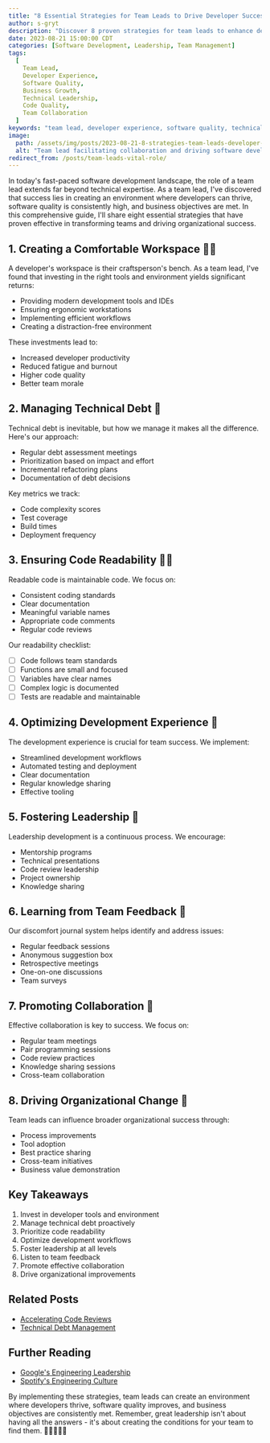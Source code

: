 ```yaml
---
title: "8 Essential Strategies for Team Leads to Drive Developer Success and Business Growth"
author: s-gryt
description: "Discover 8 proven strategies for team leads to enhance developer experience, improve software quality, and drive business success. Learn about technical debt management, code readability, and effective leadership techniques."
date: 2023-08-21 15:00:00 CDT
categories: [Software Development, Leadership, Team Management]
tags:
  [
    Team Lead,
    Developer Experience,
    Software Quality,
    Business Growth,
    Technical Leadership,
    Code Quality,
    Team Collaboration
  ]
keywords: "team lead, developer experience, software quality, technical debt, code readability, team management, leadership strategies"
image:
  path: /assets/img/posts/2023-08-21-8-strategies-team-leads-developer-success/cover.png
  alt: "Team lead facilitating collaboration and driving software development excellence"
redirect_from: /posts/team-leads-vital-role/
---
```


In today's fast-paced software development landscape, the role of a team lead extends far beyond technical expertise. As a team lead, I've discovered that success lies in creating an environment where developers can thrive, software quality is consistently high, and business objectives are met. In this comprehensive guide, I'll share eight essential strategies that have proven effective in transforming teams and driving organizational success.

## 1. Creating a Comfortable Workspace 👨‍🔧

A developer's workspace is their craftsperson's bench. As a team lead, I've found that investing in the right tools and environment yields significant returns:

- Providing modern development tools and IDEs
- Ensuring ergonomic workstations
- Implementing efficient workflows
- Creating a distraction-free environment

These investments lead to:

- Increased developer productivity
- Reduced fatigue and burnout
- Higher code quality
- Better team morale

## 2. Managing Technical Debt 🧹

Technical debt is inevitable, but how we manage it makes all the difference. Here's our approach:

- Regular debt assessment meetings
- Prioritization based on impact and effort
- Incremental refactoring plans
- Documentation of debt decisions

Key metrics we track:

- Code complexity scores
- Test coverage
- Build times
- Deployment frequency

## 3. Ensuring Code Readability 👩‍💻

Readable code is maintainable code. We focus on:

- Consistent coding standards
- Clear documentation
- Meaningful variable names
- Appropriate code comments
- Regular code reviews

Our readability checklist:

- [ ] Code follows team standards
- [ ] Functions are small and focused
- [ ] Variables have clear names
- [ ] Complex logic is documented
- [ ] Tests are readable and maintainable

## 4. Optimizing Development Experience 🚀

The development experience is crucial for team success. We implement:

- Streamlined development workflows
- Automated testing and deployment
- Clear documentation
- Regular knowledge sharing
- Effective tooling

## 5. Fostering Leadership 🌟

Leadership development is a continuous process. We encourage:

- Mentorship programs
- Technical presentations
- Code review leadership
- Project ownership
- Knowledge sharing

## 6. Learning from Team Feedback 📝

Our discomfort journal system helps identify and address issues:

- Regular feedback sessions
- Anonymous suggestion box
- Retrospective meetings
- One-on-one discussions
- Team surveys

## 7. Promoting Collaboration 💬

Effective collaboration is key to success. We focus on:

- Regular team meetings
- Pair programming sessions
- Code review practices
- Knowledge sharing sessions
- Cross-team collaboration

## 8. Driving Organizational Change 🚗

Team leads can influence broader organizational success through:

- Process improvements
- Tool adoption
- Best practice sharing
- Cross-team initiatives
- Business value demonstration

## Key Takeaways

1. Invest in developer tools and environment
2. Manage technical debt proactively
3. Prioritize code readability
4. Optimize development workflows
5. Foster leadership at all levels
6. Listen to team feedback
7. Promote effective collaboration
8. Drive organizational improvements

## Related Posts

- [Accelerating Code Reviews](/posts/7-strategies-accelerate-code-reviews-boost-productivity)
- [Technical Debt Management](/posts/technical-debt-unpacking-the-software-quality-challenge)

## Further Reading

- [Google's Engineering Leadership](https://rework.withgoogle.com/guides/managers-identify-what-makes-a-great-manager/steps/learn-about-googles-manager-research/)
- [Spotify's Engineering Culture](https://engineering.atspotify.com/2014/03/27/spotify-engineering-culture-part-1/)

By implementing these strategies, team leads can create an environment where developers thrive, software quality improves, and business objectives are consistently met. Remember, great leadership isn't about having all the answers - it's about creating the conditions for your team to find them. 🚀👨‍💻👩‍💻
